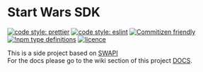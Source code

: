 # Start Wars SDK  
[![code style: prettier](https://img.shields.io/badge/code_style-prettier-ff69b4.svg?style=flat-square)](https://github.com/prettier/prettier)
[![code style: eslint](https://img.shields.io/badge/lintener-eslint-yellowgreen)](https://github.com/eslint/eslint)
[![Commitizen friendly](https://img.shields.io/badge/commitizen-friendly-brightgreen.svg)](http://commitizen.github.io/cz-cli/)
[![!npm type definitions](https://img.shields.io/npm/types/typescript)](https://github.com/microsoft/TypeScript)
[![licence](https://img.shields.io/badge/licence-MIT-success)](https://choosealicense.com/)

This is a side project based on [SWAPI](https://github.com/Juriy/swapi)  
For the docs please go to the wiki section of this project [DOCS](https://github.com/Gio85/swapi-ts-sdk/wiki).

